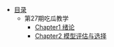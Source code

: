 * [目录](README.md)
    * 第27期吃瓜教学
        * [Chapter1 绪论](27_eatingmelon/chapter1.md)
        * [Chapter2 模型评估与选择](27_eatingmelon/chapter2.md)

